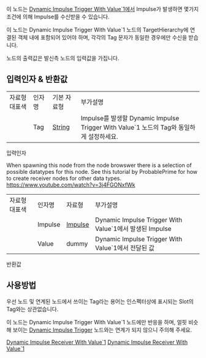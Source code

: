 <languages></languages>

<div class="mw-translate-fuzzy">

이 노드는 [Dynamic Impulse Trigger With
Value\`1에서](Dynamic_Impulse_Trigger_With_Value`1_(Protoflux_node)/ko "wikilink")
Impulse가 발생하면 몇가지 조건에 의해 Impulse를 수신받을 수 있습니다.

이 노드는 Dynamic Impulse Trigger With Value\`1 노드의 TargetHierarchy에
연결된 객체 내에 포함되어 있어야 하며, 각각의 Tag 문자가 동일한 경우에만
수신을 받습니다.

노드의 출력값은 발신측 노드의 입력값을 가집니다.

</div>
<div class="mw-translate-fuzzy">
</div>
<div class="mw-translate-fuzzy">

## 입력인자 & 반환값

|               |        |                                             |                                                                                          |
|---------------|--------|---------------------------------------------|------------------------------------------------------------------------------------------|
| 자료형 대표색 | 인자명 | 기본 자료형                                 | 부가설명                                                                                 |
|               | Tag    | [String](:Category:Types:String "wikilink") | Impulse를 발생할 Dynamic Impulse Trigger With Value\`1 노드의 Tag와 동일하게 설정하세요. |

입력인자

</div>

When spawning this node from the node browswer there is a selection of
possible datatypes for this node. See this tutorial by ProbablePrime for
how to create receiver nodes for other data types.
<youtube><https://www.youtube.com/watch?v=3j4FGONxfWk></youtube>

<div class="mw-translate-fuzzy">

|               |         |                                           |                                                          |
|---------------|---------|-------------------------------------------|----------------------------------------------------------|
| 자료형 대표색 | 인자명  | 자료형                                    | 부가설명                                                 |
|               | Impulse | [Impulse](:Protoflux:Impulses "wikilink") | Dynamic Impulse Trigger With Value\`1에서 발생된 Impulse |
|               | Value   | dummy                                     | Dynamic Impulse Trigger With Value\`1에서 전달된 값      |

반환값

</div>
<div class="mw-translate-fuzzy">

## 사용방법

우선 노드 및 연계된 노드에서 쓰이는 Tag라는 용어는 인스펙터상에 표시되는
Slot의 Tag와는 상관없습니다.

이 노드는 Dynamic Impulse Trigger With Value\`1 노드에만 반응을 하며,
얼핏 비슷해 보이는 [Dynamic Impulse
Trigger](Dynamic_Impulse_Trigger_(Protoflux_node) "wikilink") 노드와는
연계가 되지 않으니 주의해 주세요.

</div>

[Dynamic Impulse Receiver With
Value\`1](Category:Protoflux{{#translation:}} "wikilink") [Dynamic
Impulse Receiver With
Value\`1](Category:Protoflux:Flow{{#translation:}} "wikilink")